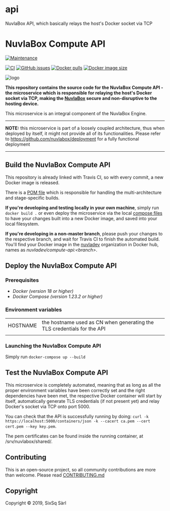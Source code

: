 # api
NuvlaBox API, which basically relays the host's Docker socket via TCP


# NuvlaBox Compute API

[![Maintenance](https://img.shields.io/badge/Maintained%3F-yes-green.svg?style=for-the-badge)](https://github.com/nuvlabox/compute-api/graphs/commit-activity)


[![CI](https://img.shields.io/travis/com/nuvlabox/compute-api?style=for-the-badge&logo=travis-ci&logoColor=white)](https://travis-ci.com/nuvlabox/compute-api)
[![GitHub issues](https://img.shields.io/github/issues/nuvlabox/compute-api?style=for-the-badge&logo=github&logoColor=white)](https://GitHub.com/nuvlabox/compute-api/issues/)
[![Docker pulls](https://img.shields.io/docker/pulls/nuvlabox/compute-api?style=for-the-badge&logo=Docker&logoColor=white)](https://cloud.docker.com/u/nuvlabox/repository/docker/nuvlabox/compute-api)
[![Docker image size](https://img.shields.io/microbadger/image-size/nuvlabox/compute-api?style=for-the-badge&logo=Docker&logoColor=white)](https://cloud.docker.com/u/nuvlabox/repository/docker/nuvlabox/compute-api)

![logo](https://uc977612ad25e6fb53ac9275cd4c.previews.dropboxusercontent.com/p/thumb/AAhLDh0-m61kGliju2bmLxVEc36VssSKVjGd9r6JnxmpdVExwfKsZWXtVtc2gz0IR1PN7tviqaJJY3YSXHZhxTwO1x_8bHHt3W49SZDgrMqPW84Jw9vg-Dmv_2J4siLp44GvufcOPr8Rw96xIGfG1JIm_xrADjdl0tpgW8LrJnojoMl5l7hCs0cNLMQm54P_QH8hhg5cc8Nkvk2M5F5YBp4MM5M62AMQXZRihBz4QsbvHeVNIj3Z8lI-gbcY9rYjiQmLYeAdP_REq2eEYcrADrMHHI6oJRuFQAAzrEPcyc6_3KQzMENiGflpKZAE2BcAJAJ956KodJjixpH8PPC_3sGlhijEZ2LTE_jwb00-znmVRV-BYNr8MO16HCZIBQeRgSc/p.png?fv_content=true&size_mode=5)


**This repository contains the source code for the NuvlaBox Compute API - the microservice which is responsible for relaying the host's Docker socket via TCP, making the [NuvlaBox](https://sixsq.com/products-and-services/nuvlabox/overview) secure and non-disruptive to the hosting device.**

This microservice is an integral component of the NuvlaBox Engine.

---

**NOTE:** this microservice is part of a loosely coupled architecture, thus when deployed by itself, it might not provide all of its functionalities. Please refer to https://github.com/nuvlabox/deployment for a fully functional deployment

---

## Build the NuvlaBox Compute API

This repository is already linked with Travis CI, so with every commit, a new Docker image is released. 

There is a [POM file](pom.xml) which is responsible for handling the multi-architecture and stage-specific builds.

**If you're developing and testing locally in your own machine**, simply run `docker build .` or even deploy the microservice via the local [compose files](docker-compose.yml) to have your changes built into a new Docker image, and saved into your local filesystem.

**If you're developing in a non-master branch**, please push your changes to the respective branch, and wait for Travis CI to finish the automated build. You'll find your Docker image in the [nuvladev](https://hub.docker.com/u/nuvladev) organization in Docker hub, names as _nuvladev/compute-api:\<branch\>_.

## Deploy the NuvlaBox Compute API

### Prerequisites 

 - *Docker (version 18 or higher)*
 - *Docker Compose (version 1.23.2 or higher)*

### Environment variables

|                          	|                                                                                                                                                       	|
|-------------------------	|------------------------------------------------------------------------------------------------------------------------------------------------------	|
|           HOSTNAME 	| the hostname used as CN when generating the TLS credentials for the API 	|
| | |

### Launching the NuvlaBox Compute API

Simply run `docker-compose up --build`


## Test the NuvlaBox Compute API

This microservice is completely automated, meaning that as long as all the proper environment variables have been correctly set and the right dependencies have been met, the respective Docker container will start by itself, automatically generate TLS credentials (if not present yet) and relay Docker's socket via TCP onto port 5000.

You can check that the API is successfully running by doing: `curl -k https://localhost:5000/containers/json -k --cacert ca.pem --cert cert.pem --key key.pem`. 

The pem certificates can be found inside the running container, at /srv/nuvlabox/shared/.

## Contributing

This is an open-source project, so all community contributions are more than welcome. Please read [CONTRIBUTING.md](CONTRIBUTING.md)
 
## Copyright

Copyright &copy; 2019, SixSq Sàrl
